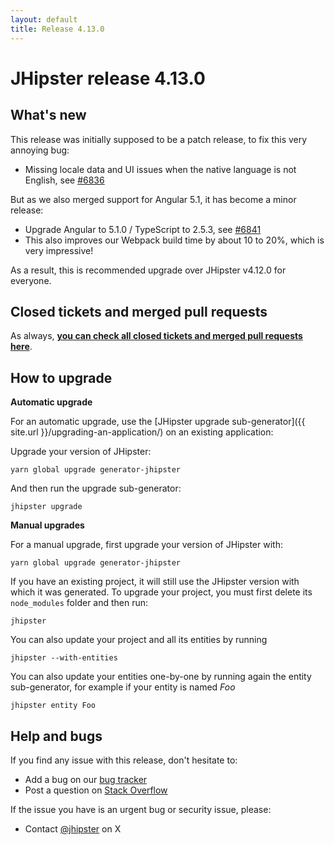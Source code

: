 ```yaml
---
layout: default
title: Release 4.13.0
---
```


JHipster release 4.13.0
==================

What's new
----------

This release was initially supposed to be a patch release, to fix this very annoying bug:

- Missing locale data and UI issues when the native language is not English, see [#6836](https://github.com/jhipster/generator-jhipster/issues/6836)

But as we also merged support for Angular 5.1, it has become a minor release:

- Upgrade Angular to 5.1.0 / TypeScript to 2.5.3, see [#6841](https://github.com/jhipster/generator-jhipster/pull/6841)
- This also improves our Webpack build time by about 10 to 20%, which is very impressive!

As a result, this is recommended upgrade over JHipster v4.12.0 for everyone.

Closed tickets and merged pull requests
------------
As always, __[you can check all closed tickets and merged pull requests here](https://github.com/jhipster/generator-jhipster/issues?q=milestone%3A4.13.0+is%3Aclosed)__.

How to upgrade
------------

**Automatic upgrade**

For an automatic upgrade, use the [JHipster upgrade sub-generator]({{ site.url }}/upgrading-an-application/) on an existing application:

Upgrade your version of JHipster:

```
yarn global upgrade generator-jhipster
```

And then run the upgrade sub-generator:

```
jhipster upgrade
```

**Manual upgrades**

For a manual upgrade, first upgrade your version of JHipster with:

```
yarn global upgrade generator-jhipster
```

If you have an existing project, it will still use the JHipster version with which it was generated.
To upgrade your project, you must first delete its `node_modules` folder and then run:

```
jhipster
```

You can also update your project and all its entities by running

```
jhipster --with-entities
```

You can also update your entities one-by-one by running again the entity sub-generator, for example if your entity is named _Foo_

```
jhipster entity Foo
```

Help and bugs
--------------

If you find any issue with this release, don't hesitate to:

- Add a bug on our [bug tracker](https://github.com/jhipster/generator-jhipster/issues?state=open)
- Post a question on [Stack Overflow](http://stackoverflow.com/tags/jhipster/info)

If the issue you have is an urgent bug or security issue, please:

- Contact [@jhipster](https://twitter.com/jhipster) on X
